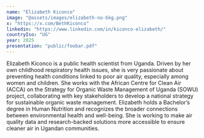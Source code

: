 ```yaml
---
name: "Elizabeth Kiconco"
image: "@assets/images/elizabeth-no-bkg.png"
x: "https://x.com/BethKiconco"
linkedin: "https://www.linkedin.com/in/kiconco-elizabeth/"
countryIso: "UG"
year: 2025
presentation: "public/foobar.pdf"
---
```


Elizabeth Kiconco is a public health scientist from Uganda. Driven by her own childhood respiratory health issues, she is very passionate about preventing health conditions linked to poor air quality, especially among women and children. She works with the African Centre for Clean Air (ACCA) on the Strategy for Organic Waste Management of Uganda (SOWU) project, collaborating with key stakeholders to develop a national strategy for sustainable organic waste management. Elizabeth holds a Bachelor’s degree in Human Nutrition and recognizes the broader connections between environmental health and well-being. She is working to make air quality data and research-backed solutions more accessible to ensure cleaner air in Ugandan communities.
